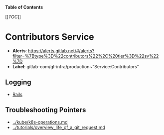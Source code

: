 <!-- MARKER: do not edit this section directly. Edit services/service-catalog.yml then run scripts/generate-docs -->

**Table of Contents**

[[_TOC_]]

#  Contributors Service
* **Alerts**: https://alerts.gitlab.net/#/alerts?filter=%7Btype%3D%22contributors%22%2C%20tier%3D%22sv%22%7D
* **Label**: gitlab-com/gl-infra/production~"Service:Contributors"

## Logging

* [Rails](/home/contributors/app/log/production.log)

## Troubleshooting Pointers

* [../kube/k8s-operations.md](../kube/k8s-operations.md)
* [../tutorials/overview_life_of_a_git_request.md](../tutorials/overview_life_of_a_git_request.md)
<!-- END_MARKER -->


<!-- ## Summary -->

<!-- ## Architecture -->

<!-- ## Performance -->

<!-- ## Scalability -->

<!-- ## Availability -->

<!-- ## Durability -->

<!-- ## Security/Compliance -->

<!-- ## Monitoring/Alerting -->

<!-- ## Links to further Documentation -->
